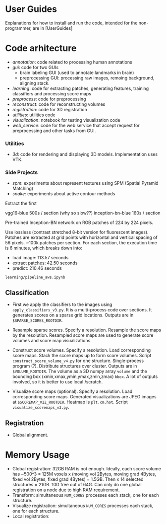 # User Guides
 Explanations for how to install and run the code, intended for the non-programmer, are in [UserGuides]
 
# Code arhitecture

- *annotation*: code related to processing human annotations
- *gui*: code for two GUIs 
  - brain labeling GUI (used to annotate landmarks in brain)
  - preprocessing GUI: processing raw images, remoing background, aligning stack.
- *learning*: code for extracting patches, generating features, training classifiers and processing score maps
- *preprocess*: code for preprocessing
- *reconstruct*: code for reconstructing volumes
- *registration*: code for 3D registration
- *utilities*: utilities code
- *visualization*: notebook for testing visualization code
- *web_service*: code for the web service that accept request for preprocessing and other tasks from GUI.

### Utilities
- *3d*: code for rendering and displaying 3D models. Implementation uses VTK.

### Side Projects
- *spm*: experiments about represent textures using SPM (Spatial Pyramid Matching)
- *snake*: experiments about active contour methods





Extract the first

vgg16-blue 500s / section (why so slow??)
inception-bn-blue 160s / section

Pre-trained Inception-BN network on RGB patches of 224 by 224 pixels.

Use lossless (contrast stretched 8-bit version for fluorescent images).
Patches are extracted at grid points with horizontal and vertical spacing of 56 pixels.
~100k patches per section.
For each section, the execution time is 6 minutes, which breaks down into:
- load image: 113.57 seconds
- extract patches: 42.50 seconds
- predict: 210.46 seconds

`learning/pipeline_aws.ipynb`
## Classification ##

- First we apply the classifiers to the images using `apply_classifiers_v3.py`. It is a multi-process code over sections. It generates scores on a sparse grid locations. Outputs are in `$SPARSE_SCORES_ROOTDIR`.

- Resample sparse scores.
Specify a resolution. Resample the score maps by the resolution.
Resampled score maps are used to generate score volumes and score map visualizations.

- Construct score volumes.
Specify a resolution. Load corresponding score maps. Stack the score maps up to form score volumes.
Script `construct_score_volume_v4.py` for one structure. Single-process program (?). Distribute structures over cluster.
Outputs are in `$VOLUME_ROOTDIR`. The volume as a 3D numpy array `volume` and the bounding box (xmin,xmax,ymin,ymax,zmin,zmax) `bbox`.
A lot of outputs involved, so it is better to use local /scratch.

- Visualize score maps (optional).
Specify a resolution. Load corresponding score maps. Generated visualizations are JPEG images at `$SCOREMAP_VIZ_ROOTDIR`. Heatmap is `plt.cm.hot`.
Script `visualize_scoremaps_v3.py`.

## Registration ##
- Global alignment.


# Memory Usage #
- Global registration: 32GB RAM is not enough.
Ideally, each score volume has ~500^3 = 125M voxels x (moving vol 2Bytes, moving grad 4Bytes, fixed vol 2Bytes, fixed grad 4Bytes) = 1.5GB. Then x 14 selected structures = 21GB.
10G free out of 64G.
Can only do one global registration on a node due to high RAM requirement.
- Transform: simultaneous `NUM_CORES` processes each stack, one for each structure.
- Visualize registration: simultaneous `NUM_CORES` processes each stack, one for each structure.
- Local registration:
